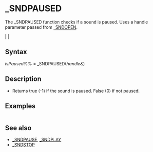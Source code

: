 # _SNDPAUSED

The _SNDPAUSED function checks if a sound is paused. Uses a handle parameter passed from [_SNDOPEN](_SNDOPEN.md).

  

|  |

## Syntax

*isPaused%%* = _SNDPAUSED(*handle&*)
  

## Description

* Returns true (-1) if the sound is paused. False (0) if not paused.

  

## Examples

``` [PRINT](PRINT.md) _SNDPAUSED(h&)  
```

  

## See also

* [_SNDPAUSE](_SNDPAUSE.md), [_SNDPLAY](_SNDPLAY.md)
* [_SNDSTOP](_SNDSTOP.md)

  

